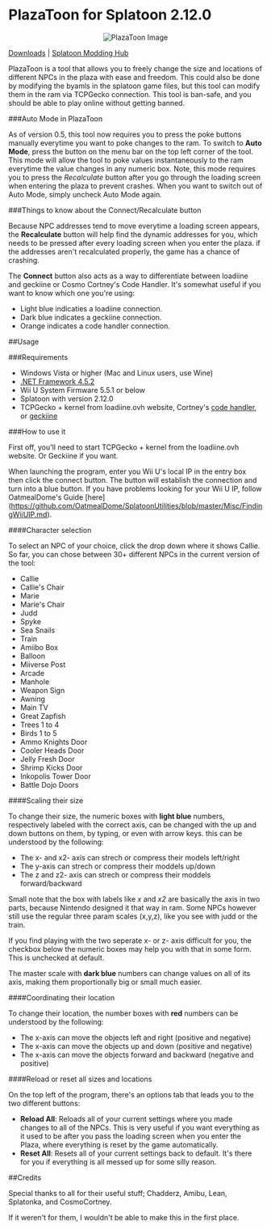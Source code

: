 # PlazaToon for Splatoon 2.12.0

<p align="center">
  <img src="http://i.imgur.com/sNLpkeo.png" alt="PlazaToon Image"/>
</p>

[Downloads](https://github.com/yahya14/PlazaToon/releases/latest) | [Splatoon Modding Hub](http://gbatemp.net/threads/splatoon-modding-hub.425670/)

PlazaToon is a tool that allows you to freely change the size and locations of different NPCs in the plaza with ease and freedom. This could also be done by modifying the byamls in the splatoon game files, but this tool can modify them in the ram via TCPGecko connection. This tool is ban-safe, and you should be able to play online without getting banned.

###Auto Mode in PlazaToon

As of version 0.5, this tool now requires you to press the poke buttons manually everytime you want to poke changes to the ram. To switch to **Auto Mode**, press the button on the menu bar on the top left corner of the tool. This mode will allow the tool to poke values instantaneously to the ram everytime the value changes in any numeric box. Note, this mode requires you to press the *Recalculate* button after you go through the loading screen when entering the plaza to prevent crashes. When you want to switch out of Auto Mode, simply uncheck Auto Mode again.

###Things to know about the Connect/Recalculate button

Because NPC addresses tend to move everytime a loading screen appears, the **Recalculate** button will help find the dynamic addresses for you, which needs to be pressed after every loading screen when you enter the plaza. if the addresses aren't recalculated properly, the game has a chance of crashing.

The **Connect** button also acts as a way to differentiate between loadiine and geckiine or Cosmo Cortney's Code Handler. It's somewhat useful if you want to know which one you're using:

+ Light blue indicaties a loadiine connection.
+ Dark blue indicates a geckiine connection.
+ Orange indicates a code handler connection.

##Usage

###Requirements

+ Windows Vista or higher (Mac and Linux users, use Wine)
+ [.NET Framework 4.5.2](http://go.microsoft.com/fwlink/?LinkId=328843)
+ Wii U System Firmware 5.5.1 or below
+ Splatoon with version 2.12.0
+ TCPGecko + kernel from loadiine.ovh website, Cortney's [code handler](https://gbatemp.net/threads/post-your-wiiu-cheat-codes-here.395443/), or [geckiine](https://gbatemp.net/threads/release-geckiine-tcpgecko-and-cafiine-combined.433057/)

###How to use it

First off, you'll need to start TCPGecko + kernel from the loadiine.ovh website. Or Geckiine if you want.

When launching the program, enter you Wii U's local IP in the entry box then click the connect button. The button will establish the connection and turn into a blue button. If you have problems looking for your Wii U IP, follow OatmealDome's Guide [here] (https://github.com/OatmealDome/SplatoonUtilities/blob/master/Misc/FindingWiiUIP.md).


####Character selection

To select an NPC of your choice, click the drop down where it shows Callie. So far, you can chose between 30+ different NPCs in the current version of the tool:

+ Callie
+ Callie's Chair
+ Marie
+ Marie's Chair
+ Judd
+ Spyke
+ Sea Snails
+ Train
+ Amiibo Box
+ Balloon
+ Miiverse Post
+ Arcade
+ Manhole
+ Weapon Sign
+ Awning
+ Main TV
+ Great Zapfish
+ Trees 1 to 4
+ Birds 1 to 5
+ Ammo Knights  Door
+ Cooler Heads Door
+ Jelly Fresh Door
+ Shrimp Kicks Door
+ Inkopolis Tower Door
+ Battle Dojo Doors


####Scaling their size

To change their size, the numeric boxes with **light blue** numbers, respectively labeled with the correct axis, can be changed with the up and down buttons on them, by typing, or even with arrow keys. this can be understood by the following:

- The x- and x2- axis can strech or compress their models left/right
- The y-axis can strech or compress their moddels up/down
- The z and z2- axis can strech or compress their moddels forward/backward

Small note that the box with labels like *x* and *x2* are basically the axis in two parts, because Nintendo designed it that way in ram. Some NPCs however still use the regular three param scales (x,y,z), like you see with judd or the train.

If you find playing with the two seperate x- or z- axis difficult for you, the checkbox below the numeric boxes may help you with that in some form. This is unchecked at default.

The master scale with **dark blue** numbers can change values on all of its axis, making them proportionally big or small much easier.

####Coordinating their location

To change their location, the number boxes with **red** numbers can be understood by the following:

- The x-axis can move the objects left and right (positive and negative)
- The x-axis can move the objects up and down (positive and negative)
- The x-axis can move the objects forward and backward (negative and positive)

####Reload or reset all sizes and locations

On the top left of the program, there's an options tab that leads you to the two different buttons:
+ **Reload All**: Reloads all of your current settings where you made changes to all of the NPCs. This is very useful if you want everything as it used to be after you pass the loading screen when you enter the Plaza, where everything is reset by the game automatically.
+ **Reset All**: Resets all of your current settings back to default. It's there for you if everything is all messed up for some silly reason.

##Credits

Special thanks to all for their useful stuff; Chadderz, Amibu, Lean, Splatonka, and CosmoCortney.

If it weren't for them, I wouldn't be able to make this in the first place.
